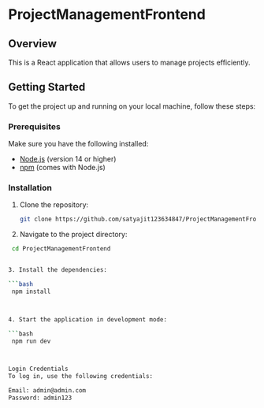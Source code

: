# ProjectManagementFrontend

## Overview

This is a React application that allows users to manage projects efficiently.

## Getting Started

To get the project up and running on your local machine, follow these steps:

### Prerequisites

Make sure you have the following installed:

- [Node.js](https://nodejs.org/) (version 14 or higher)
- [npm](https://www.npmjs.com/) (comes with Node.js)

### Installation

1. Clone the repository:

   ```bash
   git clone https://github.com/satyajit123634847/ProjectManagementFrontend.git


2. Navigate to the project directory:

  ```bash
   cd ProjectManagementFrontend


3. Install the dependencies:

  ```bash
   npm install



4. Start the application in development mode:

  ```bash
   npm run dev



Login Credentials
To log in, use the following credentials:

Email: admin@admin.com
Password: admin123



